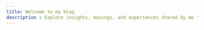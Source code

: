 ```yaml
---
title: Welcome to my blog
description : Explore insights, musings, and experiences shared by me through this digital diary. Dive into a diverse array of topics including technology, travel, literature, personal development, offering a blend of personal reflections and informative content.
---
```


